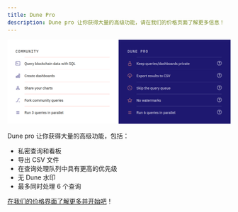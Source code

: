 ```yaml
---
title: Dune Pro
description: Dune pro 让你获得大量的高级功能，请在我们的价格页面了解更多信息！
---
```

![dune community vs pro](images/dune-community-vs-pro.png)

Dune pro 让你获得大量的高级功能，包括：

- 私密查询和看板
- 导出 CSV 文件
- 在查询处理队列中具有更高的优先级
- 无 Dune 水印
- 最多同时处理 6 个查询

[在我们的价格界面了解更多并开始吧](https://dune.com/pricing)！